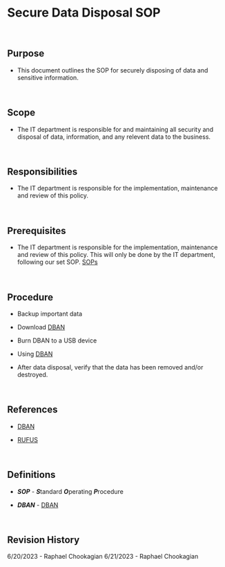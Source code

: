 # Secure Data Disposal SOP

<br>

## Purpose

* This document outlines the SOP for securely disposing of data and sensitive information.

<br>

## Scope

* The IT department is responsible for and maintaining all security and disposal of data, information, and any relevent data to the business.

<br>

## Responsibilities

* The IT department is responsible for the implementation, maintenance and review of this policy.

<br>

## Prerequisites

* The IT department is responsible for the implementation, maintenance and review of this policy. This will only be done by the IT department, following our set SOP.
[SOPs](../SOPs/)

<br>

## Procedure

* Backup important data

* Download [DBAN](https://sourceforge.net/projects/dban/)

* Burn DBAN to a USB device

* Using [DBAN](https://www.lifewire.com/how-to-erase-a-hard-drive-using-dban-2619148)

* After data disposal, verify that the data has been removed and/or destroyed.

<br>

## References

* [DBAN](https://sourceforge.net/projects/dban/)

* [RUFUS](https://rufus.ie/)

<br>

## Definitions

* ***SOP*** - ***S***tandard ***O***perating ***P***rocedure

* ***DBAN*** - [DBAN](https://www.lifewire.com/how-to-erase-a-hard-drive-using-dban-2619148)

<br>

## Revision History

6/20/2023 - Raphael Chookagian
6/21/2023 - Raphael Chookagian
